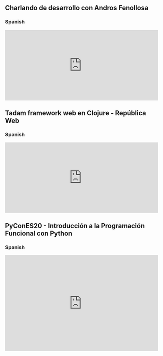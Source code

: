 ## Charlando de desarrollo con Andros Fenollosa
### Spanish

<iframe src="https://open.spotify.com/embed-podcast/episode/3MIQw97szANnTGR2jwgQ4d" width="100%" height="232" frameborder="0" allowtransparency="true" allow="encrypted-media"></iframe>

## Tadam framework web en Clojure - República Web
### Spanish

<iframe src="https://open.spotify.com/embed-podcast/episode/5aGhK2vajVRHgg9N6YsQHW" width="100%" height="232" frameborder="0" allowtransparency="true" allow="encrypted-media"></iframe>

## PyConES20 - Introducción a la Programación Funcional con Python
### Spanish

<iframe width="100%" height="315" src="https://www.youtube.com/embed/iRGHfE4rEuQ" frameborder="0" allow="accelerometer; autoplay; clipboard-write; encrypted-media; gyroscope; picture-in-picture" allowfullscreen></iframe>
